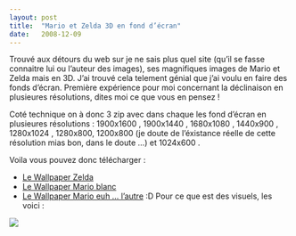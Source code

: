 ```yaml
---
layout:	post
title:	"Mario et Zelda 3D en fond d’écran"
date:	2008-12-09
---
```


  Trouvé aux détours du web sur je ne sais plus quel site (qu’il se fasse connaitre lui ou l’auteur des images), ses magnifiques images de Mario et Zelda mais en 3D. J’ai trouvé cela telement génial que j’ai voulu en faire des fonds d’écran. Première expérience pour moi concernant la déclinaison en plusieures résolutions, dites moi ce que vous en pensez !

Coté technique on à donc 3 zip avec dans chaque les fond d’écran en plusieures résolutions : 1900x1600 , 1900x1440 , 1680x1080 , 1440x900 , 1280x1024 , 1280x800, 1200x800 (je doute de l’éxistance réelle de cette résolution mias bon, dans le doute …) et 1024x600 .

Voila vous pouvez donc télécharger :

* [Le Wallpaper Zelda](http://lageeknote.com/wp-content/uploads/2008/12/zelda.zip)
* [Le Wallpaper Mario blanc](http://lageeknote.com/wp-content/uploads/2008/12/mario2.zip)
* [Le Wallpaper Mario euh … l’autre](http://lageeknote.com/wp-content/uploads/2008/12/mario.zip) :D
Pour ce que est des visuels, les voici :

![](/img/0*m4_BuNGj8l9rxVvl.)  